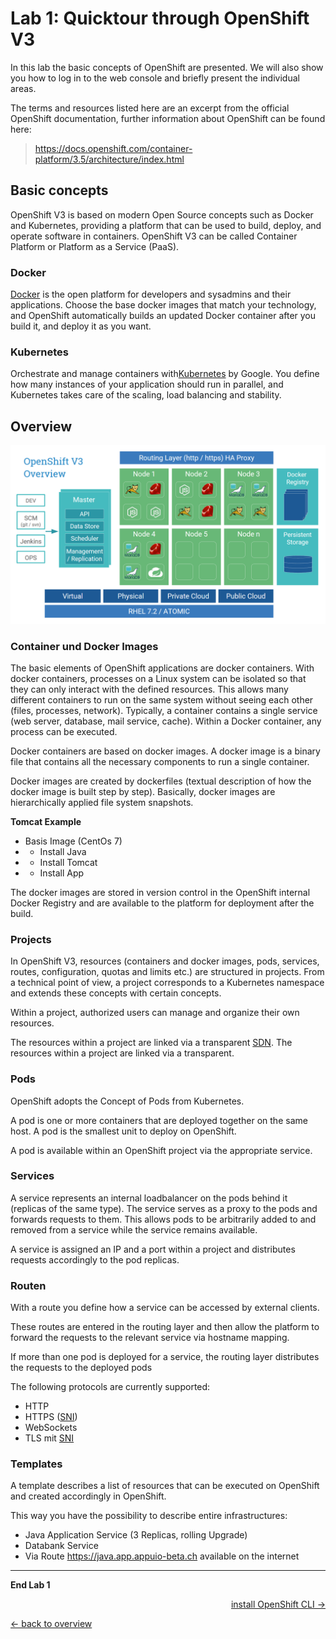 # Lab 1: Quicktour through OpenShift V3

In this lab the basic concepts of OpenShift are presented. We will also show you how to log in to the web console and briefly present the individual areas.

The terms and resources listed here are an excerpt from the official OpenShift documentation, further information about OpenShift can be found here:

> https://docs.openshift.com/container-platform/3.5/architecture/index.html

## Basic concepts

OpenShift V3 is based on modern Open Source concepts such as Docker and Kubernetes, providing a platform that can be used to build, deploy, and operate software in containers. OpenShift V3 can be called Container Platform or Platform as a Service (PaaS).

### Docker

[Docker](https://www.docker.com/) is the open platform for developers and sysadmins and their applications. Choose the base docker images that match your technology, and OpenShift automatically builds an updated Docker container after you build it, and deploy it as you want.

### Kubernetes

Orchestrate and manage containers with[Kubernetes](http://kubernetes.io/) by Google. You define how many instances of your application should run in parallel, and Kubernetes takes care of the scaling, load balancing and stability.

## Overview

![Overview](../images/ose3-overview.png)

### Container und Docker Images

The basic elements of OpenShift applications are docker containers. With docker containers, processes on a Linux system can be isolated so that they can only interact with the defined resources. This allows many different containers to run on the same system without seeing each other (files, processes, network). Typically, a container contains a single service (web server, database, mail service, cache). Within a Docker container, any process can be executed.

Docker containers are based on docker images. A docker image is a binary file that contains all the necessary components to run a single container.

Docker images are created by dockerfiles (textual description of how the docker image is built step by step). Basically, docker images are hierarchically applied file system snapshots.

**Tomcat Example**
- Basis Image (CentOs 7)
- + Install Java
- + Install Tomcat
- + Install App

The docker images are stored in version control in the OpenShift internal Docker Registry and are available to the platform for deployment after the build.

### Projects

In OpenShift V3, resources (containers and docker images, pods, services, routes, configuration, quotas and limits etc.) are structured in projects. From a technical point of view, a project corresponds to a Kubernetes namespace and extends these concepts with certain concepts.

Within a project, authorized users can manage and organize their own resources.

The resources within a project are linked via a transparent [SDN](https://de.wikipedia.org/wiki/Software-defined_networking). The resources within a project are linked via a transparent.

### Pods

OpenShift adopts the Concept of Pods from Kubernetes.

A pod is one or more containers that are deployed together on the same host. A pod is the smallest unit to deploy on OpenShift.

A pod is available within an OpenShift project via the appropriate service.

### Services

A service represents an internal loadbalancer on the pods behind it (replicas of the same type). The service serves as a proxy to the pods and forwards requests to them. This allows pods to be arbitrarily added to and removed from a service while the service remains available.

A service is assigned an IP and a port within a project and distributes requests accordingly to the pod replicas.

### Routen

With a route you define how a service can be accessed by external clients.

These routes are entered in the routing layer and then allow the platform to forward the requests to the relevant service via hostname mapping.

If more than one pod is deployed for a service, the routing layer distributes the requests to the deployed pods

The following protocols are currently supported:

- HTTP
- HTTPS ([SNI](https://en.wikipedia.org/wiki/Server_Name_Indication))
- WebSockets
- TLS mit [SNI](https://en.wikipedia.org/wiki/Server_Name_Indication)

### Templates

A template describes a list of resources that can be executed on OpenShift and created accordingly in OpenShift.

This way you have the possibility to describe entire infrastructures:

- Java Application Service (3 Replicas, rolling Upgrade)
- Databank Service
- Via Route https://java.app.appuio-beta.ch available on the internet

---

**End Lab 1**

<p width="100px" align="right"><a href="02_cli.md">install OpenShift CLI →</a></p>

[← back to overview](../README.md)
